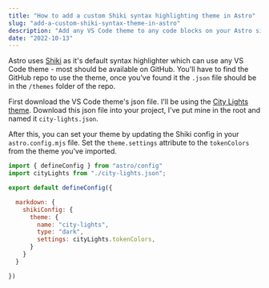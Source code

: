 ```yaml
---
title: "How to add a custom Shiki syntax highlighting theme in Astro"
slug: "add-a-custom-shiki-syntax-theme-in-astro"
description: "Add any VS Code theme to any code blocks on your Astro site using Shiki syntax highlighter"
date: "2022-10-13"
---
```


Astro uses [Shiki](https://github.com/shikijs/shiki) as it's default syntax highlighter which can use any VS Code theme - most should be available on GitHub. You'll have to find the GitHub repo to use the theme, once you've found it the `.json` file should be in the `/themes` folder of the repo.

First download the VS Code theme's json file. I'll be using the [City Lights theme](https://github.com/Yummygum/city-lights-syntax-vsc/blob/master/themes/City%20Lights-color-theme.json). Download this json file into your project, I've put mine in the root and named it `city-lights.json`.

After this, you can set your theme by updating the Shiki config in your `astro.config.mjs` file. Set the `theme.settings` attribute to the `tokenColors` from the theme you've imported.

```js:astro.config.mjs
import { defineConfig } from "astro/config"
import cityLights from "./city-lights.json";

export default defineConfig({

  markdown: {
    shikiConfig: {
      theme: {
        name: "city-lights",
        type: "dark",
        settings: cityLights.tokenColors,
      }
    }
  }

})
```

